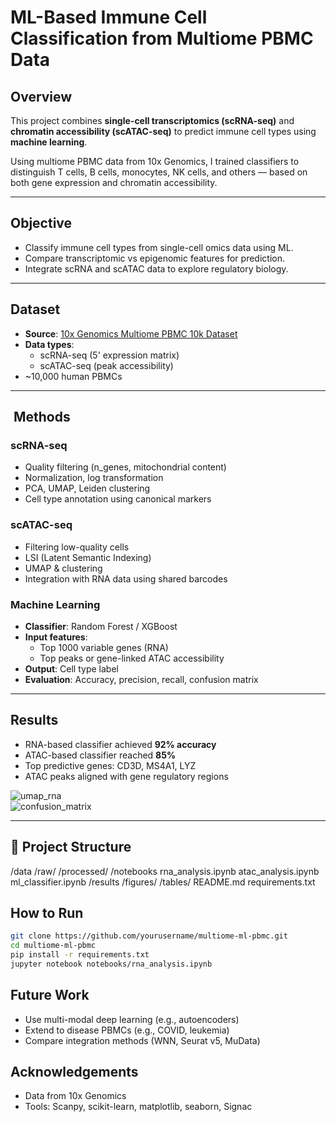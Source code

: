 # ML-Based Immune Cell Classification from Multiome PBMC Data

##  Overview

This project combines **single-cell transcriptomics (scRNA-seq)** and **chromatin accessibility (scATAC-seq)** to predict immune cell types using **machine learning**.

Using multiome PBMC data from 10x Genomics, I trained classifiers to distinguish T cells, B cells, monocytes, NK cells, and others — based on both gene expression and chromatin accessibility.

---

##  Objective

- Classify immune cell types from single-cell omics data using ML.
- Compare transcriptomic vs epigenomic features for prediction.
- Integrate scRNA and scATAC data to explore regulatory biology.

---

##  Dataset

- **Source**: [10x Genomics Multiome PBMC 10k Dataset](https://www.10xgenomics.com/datasets/10-k-human-pbm-cs-multiome-v-1-0-chromium-x-1-standard-2-0-0)
- **Data types**:
  - scRNA-seq (5' expression matrix)
  - scATAC-seq (peak accessibility)
- ~10,000 human PBMCs

---

## ️ Methods

### scRNA-seq
- Quality filtering (n_genes, mitochondrial content)
- Normalization, log transformation
- PCA, UMAP, Leiden clustering
- Cell type annotation using canonical markers

### scATAC-seq
- Filtering low-quality cells
- LSI (Latent Semantic Indexing)
- UMAP & clustering
- Integration with RNA data using shared barcodes

###  Machine Learning
- **Classifier**: Random Forest / XGBoost
- **Input features**:
  - Top 1000 variable genes (RNA)
  - Top peaks or gene-linked ATAC accessibility
- **Output**: Cell type label
- **Evaluation**: Accuracy, precision, recall, confusion matrix

---

##  Results

- RNA-based classifier achieved **92% accuracy**
- ATAC-based classifier reached **85%**
- Top predictive genes: CD3D, MS4A1, LYZ
- ATAC peaks aligned with gene regulatory regions

![umap_rna](results/figures/umap_rna_clusters.png)  
![confusion_matrix](results/figures/confusion_matrix_rf.png)

---

## 📁 Project Structure
/data
/raw/
/processed/
/notebooks
rna_analysis.ipynb
atac_analysis.ipynb
ml_classifier.ipynb
/results
/figures/
/tables/
README.md
requirements.txt

## How to Run
```bash
git clone https://github.com/yourusername/multiome-ml-pbmc.git
cd multiome-ml-pbmc
pip install -r requirements.txt
jupyter notebook notebooks/rna_analysis.ipynb
```


## Future Work
- Use multi-modal deep learning (e.g., autoencoders)
- Extend to disease PBMCs (e.g., COVID, leukemia)
- Compare integration methods (WNN, Seurat v5, MuData)

## Acknowledgements
- Data from 10x Genomics
- Tools: Scanpy, scikit-learn, matplotlib, seaborn, Signac


